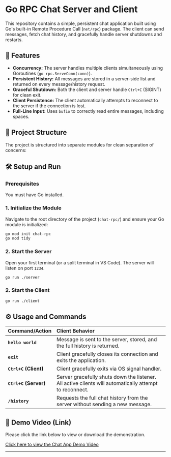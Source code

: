 # Go RPC Chat Server and Client

This repository contains a simple, persistent chat application built using Go's built-in Remote Procedure Call (`net/rpc`) package. The client can send messages, fetch chat history, and gracefully handle server shutdowns and restarts.

## 🚀 Features

* **Concurrency:** The server handles multiple clients simultaneously using Goroutines (`go rpc.ServeConn(conn)`).
* **Persistent History:** All messages are stored in a server-side list and returned on every message/history request.
* **Graceful Shutdown:** Both the client and server handle `Ctrl+C` (SIGINT) for clean exit.
* **Client Persistence:** The client automatically attempts to reconnect to the server if the connection is lost.
* **Full-Line Input:** Uses `bufio` to correctly read entire messages, including spaces.

## 📁 Project Structure

The project is structured into separate modules for clean separation of concerns:

## 🛠️ Setup and Run

### Prerequisites

You must have Go installed.

### 1. Initialize the Module

Navigate to the root directory of the project (`chat-rpc/`) and ensure your Go module is initialized:

```bash
go mod init chat-rpc
go mod tidy
```

### 2. Start the Server

Open your first terminal (or a split terminal in VS Code). The server will listen on port `1234`.

```bash
go run ./server
```

### 2. Start the Client

```bash
go run ./client
```

## ⚙️ Usage and Commands

| Command/Action | Client Behavior |
| :--- | :--- |
| **`hello world`** | Message is sent to the server, stored, and the full history is returned. |
| **`exit`** | Client gracefully closes its connection and exits the application. |
| **`Ctrl+C` (Client)** | Client gracefully exits via OS signal handler. |
| **`Ctrl+C` (Server)** | Server gracefully shuts down the listener. All active clients will automatically attempt to reconnect. |
| **`/history`** | Requests the full chat history from the server without sending a new message. |

## 🎥 Demo Video (Link)

Please click the link below to view or download the demonstration.

[Click here to view the Chat App Demo Video](assets/chat_demo.mp4)

---


